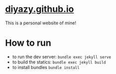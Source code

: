 # [diyazy.github.io](https://diyazy.github.io/)
This is a personal website of mine!

# How to run
* to run the dev server: `bundle exec jekyll serve` 
* to build the statics: `bundle exec jekyll build`
* to install bundles `bundle install`